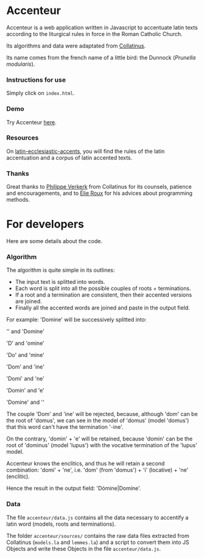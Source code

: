 # Accenteur

Accenteur is a web application written in Javascript to accentuate latin texts according to the liturgical rules in force in the Roman Catholic Church.

Its algorithms and data were adaptated from [Collatinus](https://github.com/biblissima/collatinus).

Its name comes from the french name of a little bird: the Dunnock (*Prunella modularis*).


### Instructions for use

Simply click on `index.html`.


### Demo

Try Accenteur [here](https://brroman.github.io/accenteur/).


### Resources

On [latin-ecclesiastic-accents](https://github.com/gregorio-project/latin-ecclesiastic-accents), you will find the rules of the latin accentuation and a corpus of latin accented texts.


### Thanks

Great thanks to [Philippe Verkerk](https://github.com/PhVerkerk) from Collatinus for its counsels, patience and encouragements, and to [Élie Roux](https://github.com/eroux) for his advices about programming methods.


# For developers

Here are some details about the code.

### Algorithm
The algorithm is quite simple in its outlines:
- The input text is splitted into words.
- Each word is split into all the possible couples of roots + terminations.
- If a root and a termination are consistent, then their accented versions are joined.
- Finally all the accented words are joined and paste in the output field.

For example:
'Domine' will be successively splitted into:

'' and 'Domine'

'D' and 'omine'

'Do' and 'mine'

'Dom' and 'ine'

'Domi' and 'ne'

'Domin' and 'e'

'Domine' and ''

The couple 'Dom' and 'ine' will be rejected, because, although 'dom' can be the root of 'domus', we can see in the model of 'domus' (model 'domus') that this word can't have the termination '-ine'.

On the contrary, 'domin' + 'e' will be retained, because 'domin' can be the root of 'dominus' (model 'lupus') with the vocative termination of the 'lupus' model.

Accenteur knows the enclitics, and thus he will retain a second combination: 'domi' + 'ne', i.e. 'dom' (from 'domus') + 'i' (locative) + 'ne' (enclitic).

Hence the result in the output field: 'Dómine|Domíne'.


### Data
The file `accenteur/data.js` contains all the data necessary to accentify a latin word (models, roots and terminations).

The folder `accenteur/sources/` contains the raw data files extracted from Collatinus (`models.la` and `lemmes.la`) and a script to convert them into JS Objects and write these Objects in the file `accenteur/data.js`.